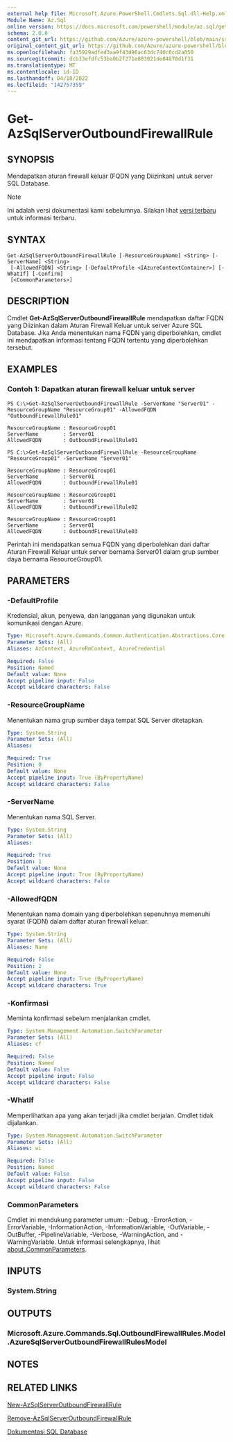 ```yaml
---
external help file: Microsoft.Azure.PowerShell.Cmdlets.Sql.dll-Help.xml
Module Name: Az.Sql
online version: https://docs.microsoft.com/powershell/module/az.sql/get-azsqlserveroutboundfirewallrule
schema: 2.0.0
content_git_url: https://github.com/Azure/azure-powershell/blob/main/src/Sql/Sql/help/Get-AzSqlServerOutboundFirewallRule.md
original_content_git_url: https://github.com/Azure/azure-powershell/blob/main/src/Sql/Sql/help/Get-AzSqlServerOutboundFirewallRule.md
ms.openlocfilehash: fa35929adfed3aa9f43d96ac63dc740c0cd2a050
ms.sourcegitcommit: dcb33efdfc53ba0b2f271e883021de84878d1f31
ms.translationtype: MT
ms.contentlocale: id-ID
ms.lasthandoff: 04/18/2022
ms.locfileid: "142757359"
---
```

# Get-AzSqlServerOutboundFirewallRule

## SYNOPSIS
Mendapatkan aturan firewall keluar (FQDN yang Diizinkan) untuk server SQL Database.

> [!NOTE]
>Ini adalah versi dokumentasi kami sebelumnya. Silakan lihat [versi terbaru](/powershell/module/az.sql/get-azsqlserveroutboundfirewallrule) untuk informasi terbaru.

## SYNTAX

```
Get-AzSqlServerOutboundFirewallRule [-ResourceGroupName] <String> [-ServerName] <String>
 [-AllowedFQDN] <String> [-DefaultProfile <IAzureContextContainer>] [-WhatIf] [-Confirm]
 [<CommonParameters>]
```

## DESCRIPTION
Cmdlet **Get-AzSqlServerOutboundFirewallRule** mendapatkan daftar FQDN yang Diizinkan dalam Aturan Firewall Keluar untuk server Azure SQL Database.
Jika Anda menentukan nama FQDN yang diperbolehkan, cmdlet ini mendapatkan informasi tentang FQDN tertentu yang diperbolehkan tersebut.

## EXAMPLES

### Contoh 1: Dapatkan aturan firewall keluar untuk server
```
PS C:\>Get-AzSqlServerOutboundFirewallRule -ServerName "Server01" -ResourceGroupName "ResourceGroup01" -AllowedFQDN "OutboundFirewallRule01"

ResourceGroupName : ResourceGroup01
ServerName        : Server01
AllowedFQDN       : OutboundFirewallRule01

PS C:\>Get-AzSqlServerOutboundFirewallRule -ResourceGroupName "ResourceGroup01" -ServerName "Server01"

ResourceGroupName : ResourceGroup01
ServerName        : Server01
AllowedFQDN       : OutboundFirewallRule01

ResourceGroupName : ResourceGroup01
ServerName        : Server01
AllowedFQDN       : OutboundFirewallRule02

ResourceGroupName : ResourceGroup01
ServerName        : Server01
AllowedFQDN       : OutboundFirewallRule03
```

Perintah ini mendapatkan semua FQDN yang diperbolehkan dari daftar Aturan Firewall Keluar untuk server bernama Server01 dalam grup sumber daya bernama ResourceGroup01.

## PARAMETERS

### -DefaultProfile
Kredensial, akun, penyewa, dan langganan yang digunakan untuk komunikasi dengan Azure.

```yaml
Type: Microsoft.Azure.Commands.Common.Authentication.Abstractions.Core.IAzureContextContainer
Parameter Sets: (All)
Aliases: AzContext, AzureRmContext, AzureCredential

Required: False
Position: Named
Default value: None
Accept pipeline input: False
Accept wildcard characters: False
```

### -ResourceGroupName
Menentukan nama grup sumber daya tempat SQL Server ditetapkan.

```yaml
Type: System.String
Parameter Sets: (All)
Aliases:

Required: True
Position: 0
Default value: None
Accept pipeline input: True (ByPropertyName)
Accept wildcard characters: False
```

### -ServerName
Menentukan nama SQL Server.

```yaml
Type: System.String
Parameter Sets: (All)
Aliases:

Required: True
Position: 1
Default value: None
Accept pipeline input: True (ByPropertyName)
Accept wildcard characters: False
```

### -AllowedfQDN
Menentukan nama domain yang diperbolehkan sepenuhnya memenuhi syarat (FQDN) dalam daftar aturan firewall keluar.

```yaml
Type: System.String
Parameter Sets: (All)
Aliases: Name

Required: False
Position: 2
Default value: None
Accept pipeline input: True (ByPropertyName)
Accept wildcard characters: True
```

### -Konfirmasi
Meminta konfirmasi sebelum menjalankan cmdlet.

```yaml
Type: System.Management.Automation.SwitchParameter
Parameter Sets: (All)
Aliases: cf

Required: False
Position: Named
Default value: False
Accept pipeline input: False
Accept wildcard characters: False
```

### -WhatIf
Memperlihatkan apa yang akan terjadi jika cmdlet berjalan.
Cmdlet tidak dijalankan.

```yaml
Type: System.Management.Automation.SwitchParameter
Parameter Sets: (All)
Aliases: wi

Required: False
Position: Named
Default value: False
Accept pipeline input: False
Accept wildcard characters: False
```

### CommonParameters
Cmdlet ini mendukung parameter umum: -Debug, -ErrorAction, -ErrorVariable, -InformationAction, -InformationVariable, -OutVariable, -OutBuffer, -PipelineVariable, -Verbose, -WarningAction, and -WarningVariable. Untuk informasi selengkapnya, lihat [about_CommonParameters](http://go.microsoft.com/fwlink/?LinkID=113216).

## INPUTS

### System.String

## OUTPUTS

### Microsoft.Azure.Commands.Sql.OutboundFirewallRules.Model.AzureSqlServerOutboundFirewallRulesModel

## NOTES

## RELATED LINKS

[New-AzSqlServerOutboundFirewallRule](./New-AzSqlServerOutboundFirewallRule.md)

[Remove-AzSqlServerOutboundFirewallRule](./Remove-AzSqlServerOutboundFirewallRule.md)

[Dokumentasi SQL Database](https://docs.microsoft.com/azure/sql-database/)
